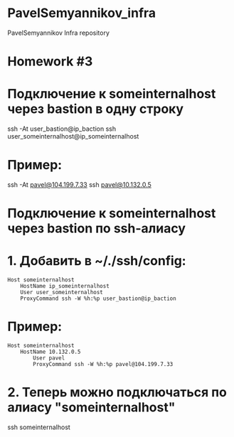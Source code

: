 # PavelSemyannikov_infra
PavelSemyannikov Infra repository


Homework #3
===========

# Подключение к someinternalhost через bastion в одну строку
 ssh -At user_bastion@ip_baction ssh user_someinternalhost@ip_someinternalhost

# Пример: 
 ssh -At pavel@104.199.7.33 ssh pavel@10.132.0.5

# Подключение к someinternalhost через bastion по ssh-алиасу
# 1. Добавить в  ~/./ssh/config:
	Host someinternalhost
		HostName ip_someinternalhost
		User user_someinternalhost
		ProxyCommand ssh -W %h:%p user_bastion@ip_baction

# Пример: 
	Host someinternalhost
		HostName 10.132.0.5
	        User pavel
        	ProxyCommand ssh -W %h:%p pavel@104.199.7.33

# 2. Теперь можно подключаться по алиасу "someinternalhost"
 ssh someinternalhost

